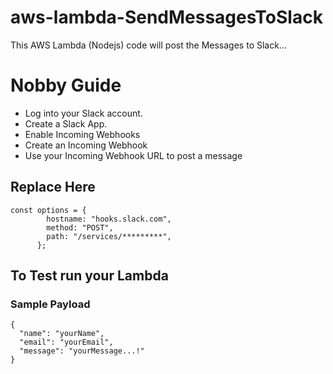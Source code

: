 # aws-lambda-SendMessagesToSlack
This AWS Lambda (Nodejs) code will post the Messages to Slack...

# Nobby Guide
- Log into your Slack account.
- Create a Slack App.
- Enable Incoming Webhooks
- Create an Incoming Webhook
- Use your Incoming Webhook URL to post a message

## Replace Here
```
const options = {
        hostname: "hooks.slack.com",
        method: "POST",
        path: "/services/*********",
      };
```


## To Test run your Lambda

### Sample Payload
```
{
  "name": "yourName",
  "email": "yourEmail",
  "message": "yourMessage...!"
}
```

